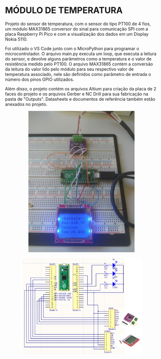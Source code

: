 # MÓDULO DE TEMPERATURA

Projeto do sensor de temperatura, com o sensor do tipo PT100 de 4 fios, um módulo MAX31865 conversor do sinal para comunicação SPI com a placa Raspberry Pi Pico e com a visualização dos dados em um Display Nokia 5110. 

Foi utilizado o VS Code junto com o MicroPython para programar o microcontrolador. O arquivo main.py executa um loop, que executa a leitura do sensor, e devolve alguns parâmetros como a temperatura e o valor de resistência medido pelo PT100. O arquivo MAX31865 contém a conversão da leitura do valor lido pelo módulo para seu respectivo valor de temperatura associado, nele são definidos como parâmetro de entrada o número dos pinos GPIO utilizados.

Além disso, o projeto contém os arquivos Altium para criação da placa de 2 faces do projeto e os arquivos Gerber e NC Drill para sua fabricação na pasta de "Outputs". Datasheets e documentos de referência também estão anexados no projeto.

<p align="center">
  <img src="img/Projeto.jpg" width="350">
</p>

<p align="center">
  <img src="img/schematic.png" width="400">
</p>
